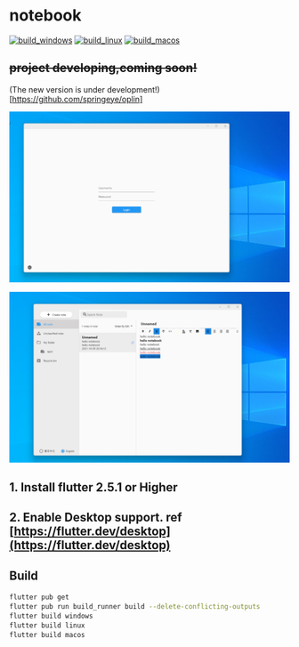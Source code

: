 # notebook

[![build_windows](https://github.com/henjue/notebook/actions/workflows/build_windows.yaml/badge.svg)](https://github.com/henjue/notebook/actions/workflows/build_windows.yaml)
[![build_linux](https://github.com/henjue/notebook/actions/workflows/build_linux.yaml/badge.svg)](https://github.com/henjue/notebook/actions/workflows/build_linux.yaml)
[![build_macos](https://github.com/henjue/notebook/actions/workflows/build_macos.yaml/badge.svg)](https://github.com/henjue/notebook/actions/workflows/build_macos.yaml)

## ~~project developing,coming soon!~~
(The new version is under development!)[https://github.com/springeye/oplin]

![img1](screenhots/img1.png)

![img2](screenhots/img2.png)

  
## 1. Install flutter 2.5.1 or Higher
## 2. Enable Desktop support. ref [https://flutter.dev/desktop](https://flutter.dev/desktop)

## Build

```bash
flutter pub get
flutter pub run build_runner build --delete-conflicting-outputs
flutter build windows
flutter build linux
flutter build macos
```
